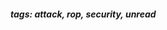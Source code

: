 <!-- Please prefix the notes with the date as in [22/12/2020] -->

##### tags: attack, rop, security, unread